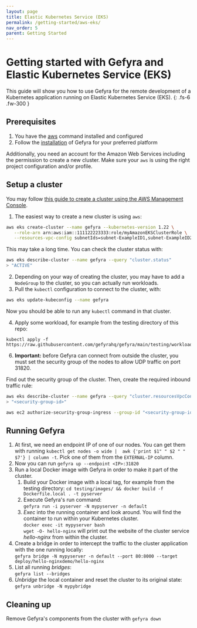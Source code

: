 ```yaml
---
layout: page
title: Elastic Kubernetes Service (EKS)
permalink: /getting-started/aws-eks/
nav_order: 5
parent: Getting Started
---
```


# Getting started with Gefyra and Elastic Kubernetes Service (EKS)
This guide will show you how to use Gefyra for the remote development of a Kubernetes
application running on Elastic Kubernetes Service (EKS).
{: .fs-6 .fw-300 }
## Prerequisites
1. You have the [aws](https://docs.aws.amazon.com/cli/latest/userguide/cli-configure-quickstart.html) command installed and configured
2. Follow the [installation](https://gefyra.dev/installation) of Gefyra for your preferred platform  

Additionally, you need an account for the Amazon Web Services including the
permission to create a new cluster. Make sure your `aws` is using the right
project configuration and/or profile.

## Setup a cluster
You may follow [this guide to create a cluster using the AWS Management Console](https://docs.aws.amazon.com/eks/latest/userguide/create-cluster.html).

1. The easiest way to create a new cluster is using `aws`:
```bash
aws eks create-cluster --name gefyra --kubernetes-version 1.22 \
   --role-arn arn:aws:iam::111122223333:role/myAmazonEKSClusterRole \
   --resources-vpc-config subnetIds=subnet-ExampleID1,subnet-ExampleID2,securityGroupIds=sg-ExampleID1
```
This may take a long time. You can check the cluster status with:
```bash
aws eks describe-cluster --name gefyra --query "cluster.status"
> "ACTIVE"
```
2. Depending on your way of creating the cluster, you may have to add a `NodeGroup` to  the cluster, so you can actually run workloads.
3. Pull the `kubectl` configuration to connect to the cluster, with:
```bash
aws eks update-kubeconfig --name gefyra
```
Now you should be able to run any `kubectl` command in that cluster.

4. Apply some workload, for example from the testing directory of this repo:  
```shell
kubectl apply -f https://raw.githubusercontent.com/gefyrahq/gefyra/main/testing/workloads/hello_dd.yaml
```

6. **Important:** before Gefyra can connect from outside the cluster, you must set the security group of the nodes to allow UDP traffic on port 31820.

Find out the security group of the cluster. Then, create the required inbound traffic rule:
```bash
aws eks describe-cluster --name gefyra --query "cluster.resourcesVpcConfig.clusterSecurityGroupId"
> "<security-group-id>"

aws ec2 authorize-security-group-ingress --group-id "<security-group-id>" --protocol udp --port 31820  --cidr 0.0.0.0/0
```

## Running Gefyra
1. At first, we need an endpoint IP of one of our nodes. You can get
them with running `kubectl get nodes -o wide |  awk {'print $1" " $2 " " $7'} | column -t`. Pick one of them from the `EXTERNAL-IP` column.
2. Now you can run `gefyra up --endpoint <IP>:31820`
3. Run a local Docker image with Gefyra in order to  make it part of the cluster.
   1. Build your Docker image with a local tag, for example from the testing directory:
   `cd testing/images/ && docker build -f Dockerfile.local . -t pyserver`
   2. Execute Gefyra's run command:    
   `gefyra run -i pyserver -N mypyserver -n default`
   3. _Exec_ into the running container and look around. You will find the container to run within your Kubernetes cluster.  
   `docker exec -it mypyserver bash`  
   `wget -O- hello-nginx` will print out the website of the cluster service _hello-nginx_ from within the cluster.
4. Create a bridge in order to intercept the traffic to the cluster application with the one running locally:    
`gefyra bridge -N mypyserver -n default --port 80:8000 --target deploy/hello-nginxdemo/hello-nginx`    
5. List all running _bridges_:  
`gefyra list --bridges`
6. _Unbridge_ the local container and reset the cluster to its original state: 
`gefyra unbridge -N mypybridge`

## Cleaning up
Remove Gefyra's components from the cluster with `gefyra down`

